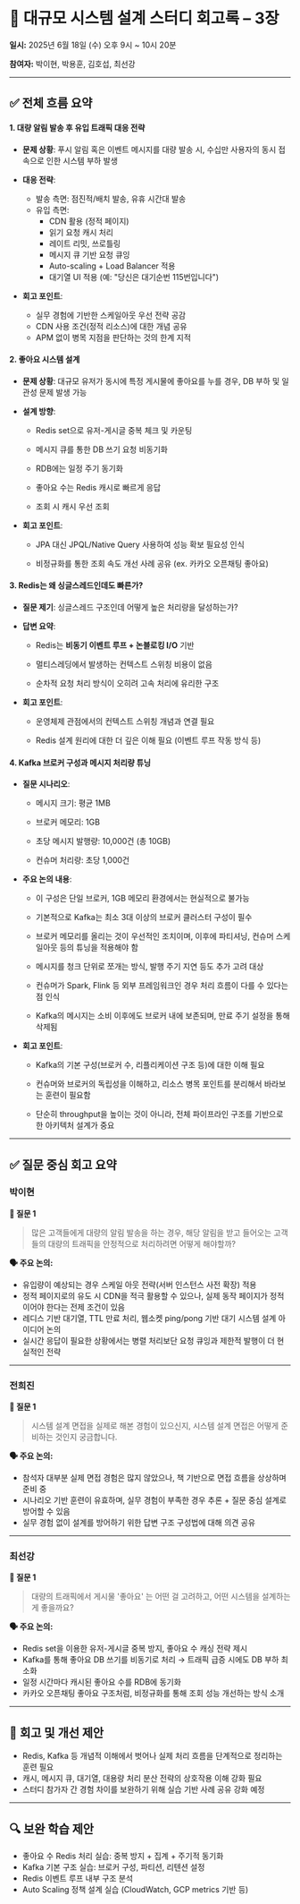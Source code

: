 # 🧾 대규모 시스템 설계 스터디 회고록 – 3장

**일시:** 2025년 6월 18일 (수) 오후 9시 ~ 10시 20분

**참여자:** 박이현, 박용훈, 김호섭, 최선강

---

## ✅ 전체 흐름 요약
#### 1. 대량 알림 발송 후 유입 트래픽 대응 전략
- **문제 상황**: 푸시 알림 혹은 이벤트 메시지를 대량 발송 시, 수십만 사용자의 동시 접속으로 인한 시스템 부하 발생

- **대응 전략**:
    - 발송 측면: 점진적/배치 발송, 유휴 시간대 발송
    - 유입 측면:
        - CDN 활용 (정적 페이지)
        - 읽기 요청 캐시 처리
        - 레이트 리밋, 쓰로틀링
        - 메시지 큐 기반 요청 큐잉
        - Auto-scaling + Load Balancer 적용
        - 대기열 UI 적용 (예: "당신은 대기순번 115번입니다")

- **회고 포인트**:
    - 실무 경험에 기반한 스케일아웃 우선 전략 공감
    - CDN 사용 조건(정적 리소스)에 대한 개념 공유
    - APM 없이 병목 지점을 판단하는 것의 한계 지적

#### 2. 좋아요 시스템 설계

- **문제 상황**: 대규모 유저가 동시에 특정 게시물에 좋아요를 누를 경우, DB 부하 및 일관성 문제 발생 가능

- **설계 방향**:

    - Redis set으로 유저-게시글 중복 체크 및 카운팅

    - 메시지 큐를 통한 DB 쓰기 요청 비동기화

    - RDB에는 일정 주기 동기화

    - 좋아요 수는 Redis 캐시로 빠르게 응답

    - 조회 시 캐시 우선 조회

- **회고 포인트**:

    - JPA 대신 JPQL/Native Query 사용하여 성능 확보 필요성 인식

    - 비정규화를 통한 조회 속도 개선 사례 공유 (ex. 카카오 오픈채팅 좋아요)


#### 3. Redis는 왜 싱글스레드인데도 빠른가?

- **질문 제기**: 싱글스레드 구조인데 어떻게 높은 처리량을 달성하는가?

- **답변 요약**:

    - Redis는 **비동기 이벤트 루프 + 논블로킹 I/O** 기반

    - 멀티스레딩에서 발생하는 컨텍스트 스위칭 비용이 없음

    - 순차적 요청 처리 방식이 오히려 고속 처리에 유리한 구조

- **회고 포인트**:

    - 운영체제 관점에서의 컨텍스트 스위칭 개념과 연결 필요

    - Redis 설계 원리에 대한 더 깊은 이해 필요 (이벤트 루프 작동 방식 등)


#### 4. Kafka 브로커 구성과 메시지 처리량 튜닝

- **질문 시나리오**:

    - 메시지 크기: 평균 1MB

    - 브로커 메모리: 1GB

    - 초당 메시지 발행량: 10,000건 (총 10GB)

    - 컨슈머 처리량: 초당 1,000건

- **주요 논의 내용**:

    - 이 구성은 단일 브로커, 1GB 메모리 환경에서는 현실적으로 불가능

    - 기본적으로 Kafka는 최소 3대 이상의 브로커 클러스터 구성이 필수

    - 브로커 메모리를 올리는 것이 우선적인 조치이며, 이후에 파티셔닝, 컨슈머 스케일아웃 등의 튜닝을 적용해야 함

    - 메시지를 청크 단위로 쪼개는 방식, 발행 주기 지연 등도 추가 고려 대상

    - 컨슈머가 Spark, Flink 등 외부 프레임워크인 경우 처리 흐름이 다를 수 있다는 점 인식

    - Kafka의 메시지는 소비 이후에도 브로커 내에 보존되며, 만료 주기 설정을 통해 삭제됨

- **회고 포인트**:

    - Kafka의 기본 구성(브로커 수, 리플리케이션 구조 등)에 대한 이해 필요

    - 컨슈머와 브로커의 독립성을 이해하고, 리소스 병목 포인트를 분리해서 바라보는 훈련이 필요함

    - 단순히 throughput을 높이는 것이 아니라, 전체 파이프라인 구조를 기반으로 한 아키텍처 설계가 중요
---

## ✅ 질문 중심 회고 요약

### 박이현

**💬 질문 1**

> 많은 고객들에게 대량의 알림 발송을 하는 경우, 해당 알림을 받고 들어오는 고객들의 대량의 트래픽을 안정적으로 처리하려면 어떻게 해야할까?

**🗣 주요 논의:**

* 유입량이 예상되는 경우 스케일 아웃 전략(서버 인스턴스 사전 확장) 적용
* 정적 페이지로의 유도 시 CDN을 적극 활용할 수 있으나, 실제 동작 페이지가 정적이어야 한다는 전제 조건이 있음
* 레디스 기반 대기열, TTL 만료 처리, 웹소켓 ping/pong 기반 대기 시스템 설계 아이디어 논의
* 실시간 응답이 필요한 상황에서는 병렬 처리보단 요청 큐잉과 제한적 발행이 더 현실적인 전략

---

### 전희진

**💬 질문 1**

> 시스템 설계 면접을 실제로 해본 경험이 있으신지, 시스템 설계 면접은 어떻게 준비하는 것인지 궁금합니다.

**🗣 주요 논의:**

* 참석자 대부분 실제 면접 경험은 많지 않았으나, 책 기반으로 면접 흐름을 상상하며 준비 중
* 시나리오 기반 훈련이 유효하며, 실무 경험이 부족한 경우 추론 + 질문 중심 설계로 방어할 수 있음
* 실무 경험 없이 설계를 방어하기 위한 답변 구조 구성법에 대해 의견 공유

---

### 최선강

**💬 질문 1**

> 대량의 트래픽에서 게시물 '좋아요' 는 어떤 걸 고려하고, 어떤 시스템을 설계하는 게 좋을까요?

**🗣 주요 논의:**

* Redis set을 이용한 유저-게시글 중복 방지, 좋아요 수 캐싱 전략 제시
* Kafka를 통해 좋아요 DB 쓰기를 비동기로 처리 → 트래픽 급증 시에도 DB 부하 최소화
* 일정 시간마다 캐시된 좋아요 수를 RDB에 동기화
* 카카오 오픈채팅 좋아요 구조처럼, 비정규화를 통해 조회 성능 개선하는 방식 소개

---

## 📝 회고 및 개선 제안

* Redis, Kafka 등 개념적 이해에서 벗어나 실제 처리 흐름을 단계적으로 정리하는 훈련 필요
* 캐시, 메시지 큐, 대기열, 대용량 처리 분산 전략의 상호작용 이해 강화 필요
* 스터디 참가자 간 경험 차이를 보완하기 위해 실습 기반 사례 공유 강화 예정

---

## 🔍 보완 학습 제안

* 좋아요 수 Redis 처리 실습: 중복 방지 + 집계 + 주기적 동기화
* Kafka 기본 구조 실습: 브로커 구성, 파티션, 리텐션 설정
* Redis 이벤트 루프 내부 구조 분석
* Auto Scaling 정책 설계 실습 (CloudWatch, GCP metrics 기반 등)




